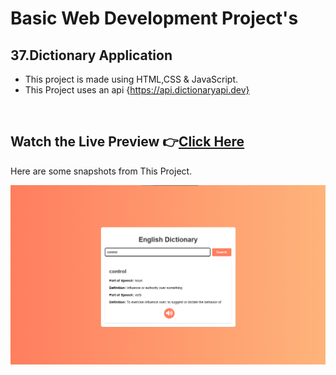 # Basic Web Development Project's

## 37.Dictionary Application


- This project is made using HTML,CSS & JavaScript.
- This Project uses an api {https://api.dictionaryapi.dev} 

<br>

## Watch the Live Preview 👉[Click Here](https://sorcererchiragsingh.github.io/Web-Development-Projects/37-Dictionary%20Application)
Here are some snapshots from This Project.

![Preview Image1](https://github.com/SorcererChiragsingh/Web-Development-Projects/blob/main/37-Dictionary%20Application/Images/preview1.png)
<br><br>
